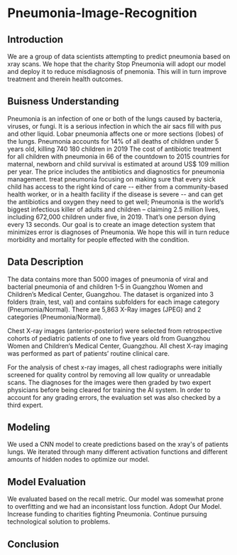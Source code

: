 # Pneumonia-Image-Recognition
## Introduction
We are a group of data scientists attempting to predict pneumonia based on xray scans. We hope that the charity Stop Pneumonia will adopt our model and deploy it to reduce misdiagnosis of pnemonia. This will in turn improve treatment and therein health outcomes.

## Buisness Understanding
Pneumonia is an infection of one or both of the lungs caused by bacteria, viruses, or fungi. It is a serious infection in which the air sacs fill with pus and other liquid. Lobar pneumonia affects one or more sections (lobes) of the lungs.
Pneumonia accounts for 14% of all deaths of children under 5 years old, killing 740 180 children in 2019
The cost of antibiotic treatment for all children with pneumonia in 66 of the countdown to 2015 countries for maternal, newborn and child survival is estimated at around US$ 109 million per year. The price includes the antibiotics and diagnostics for pneumonia management.
treat pneumonia focusing on making sure that every sick child has access to the right kind of care -- either from a community-based health worker, or in a health facility if the disease is severe -- and can get the antibiotics and oxygen they need to get well;
Pneumonia is the world’s biggest infectious killer of adults and children – claiming 2.5 million lives, including 672,000 children under five, in 2019.
That’s one person dying every 13 seconds.
Our goal is to create an image detection system that minimizes error is diagnoses of Pneumonia. We hope this will in turn reduce morbidity and mortality for people effected with the condition.

## Data Description
The data contains more than 5000 images of pneumonia of viral and bacterial pneumonia of and children 1-5 in Guangzhou Women and Children’s Medical Center, Guangzhou.
The dataset is organized into 3 folders (train, test, val) and contains subfolders for each image category (Pneumonia/Normal). There are 5,863 X-Ray images (JPEG) and 2 categories (Pneumonia/Normal).

Chest X-ray images (anterior-posterior) were selected from retrospective cohorts of pediatric patients of one to five years old from Guangzhou Women and Children’s Medical Center, Guangzhou. All chest X-ray imaging was performed as part of patients’ routine clinical care.

For the analysis of chest x-ray images, all chest radiographs were initially screened for quality control by removing all low quality or unreadable scans. The diagnoses for the images were then graded by two expert physicians before being cleared for training the AI system. In order to account for any grading errors, the evaluation set was also checked by a third expert.

## Modeling
We used a CNN model to create predictions based on the xray's of patients lungs. We iterated through many different activation functions and different amounts of hidden nodes to optimize our model.

## Model Evaluation
We evaluated based on the recall metric.
Our model was somewhat prone to overfitting and we had an inconsistant loss function.
Adopt Our Model. 
Increase funding to charities fighting Pneumonia.
Continue pursuing technological solution to problems.

## Conclusion
